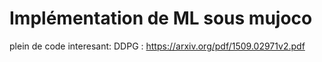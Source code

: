 # Implémentation de ML sous mujoco
plein de code interesant:
DDPG : https://arxiv.org/pdf/1509.02971v2.pdf
